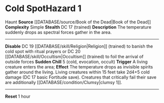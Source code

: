 ﻿---
complexity: Simple
hazard_type: Haunt
id: '136'
level: '1'
name: Cold Spot
rarity: Common
source: '[[DATABASE/source/Book of the Dead|Book of the Dead]]'
trait:
- '[[DATABASE/trait/Haunt|Haunt]]'
type: Hazard

---
# Cold Spot<span class="item-type">Hazard 1</span>

<span class="item-trait">Haunt</span>
**Source** [[DATABASE/source/Book of the Dead|Book of the Dead]]
**Complexity** Simple
**Stealth** DC 17 (trained)
**Description** The temperature suddenly drops as spectral forces gather in the area.

---
**Disable** DC 19 [[DATABASE/skill/Religion|Religion]] (trained) to banish the cold spot with ritual prayers or DC 20 [[DATABASE/skill/Occultism|Occultism]] (trained) to foil the arrival of outside forces
**Sudden Chill** <span class="action-icon">5</span> (cold, evocation, occult) **Trigger** A living creature enters the area; **Effect** The temperature drops as invisible spirits gather around the living. Living creatures within 15 feet take 2d4+5 cold damage (DC 17 basic Fortitude save). Creatures that critically fail their save are additionally [[DATABASE/condition/Clumsy|clumsy 1]].

---
**Reset** 1 hour